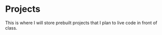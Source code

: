 # Projects

This is where I will store prebuilt projects that I plan to live code in front of class.
